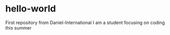# hello-world
First repository from Daniel-International
I am a student focusing on coding this summer
